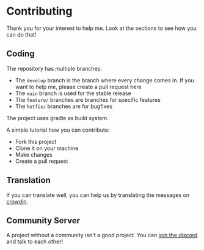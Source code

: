 # Contributing

Thank you for your interest to help me. Look at the sections to see how you can do that!


## Coding

The repository has multiple branches:
* The `develop` branch is the branch where every change comes in. If you want to help me, please create a pull request
  here
* The `main` branch is used for the stable release
* The `feature/` branches are branches for specific features
* The `hotfix/` branches are for bugfixes

The project uses gradle as build system.

A simple tutorial how you can contribute:
* Fork this project
* Clone it on your machine
* Make changes
* Create a pull request

## Translation

If you can translate well, you can help us by translating the messages
on [crowdin](https://linwood.crowdin.com/itemmods).

## Community Server

A project without a community isn't a good project. You can [join the discord](https://go.linwood.dev/itemmods-discord) and talk to each other!
